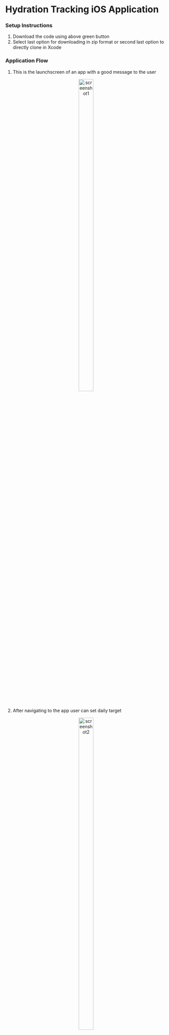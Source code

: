 # Hydration Tracking iOS Application

### Setup Instructions
1. Download the code using above green button
2. Select last option for downloading in zip format or second last option to directly clone in Xcode


### Application Flow

1. This is the launchscreen of an app with a good message to the user
<p align="center">
<img src= "https://github.com/user-attachments/assets/a1185f8b-f6a1-45d1-8f6d-604bcf7f7195" alt="screenshot1" width="30%" height="50%" />
</p>

2. After navigating to the app user can set daily target 
<p align="center">
<img src="https://github.com/user-attachments/assets/08ca8771-b5ac-4422-985f-96b49bb9e1c9" alt="screenshot2" width="30%" height="50%" />
</p>

3. User can also change the drink mil using drink cup
<p align="center">
  <img src="https://github.com/user-attachments/assets/fef1f9fe-ed0a-4188-8a6a-cbb1d62f0f03" alt="screenshot3" width="30%" height="50%" />
  <img src="https://github.com/user-attachments/assets/42aab85f-2fe6-447b-af8e-05f5c1cfe045" alt="screenshot4" width="30%" height="50%" />
</p>

4. After completing the daily target, user gets pop up which motivates the user 
<p align="center">
<img src="https://github.com/user-attachments/assets/7f16a98b-7f9a-49fd-b7a1-49a2db166008" alt="screenshot5" width="30%" height="50%" />
</p>

5. If user allows for sending notifications, app will daily notify the user to set the target at the start of the day
<p align="center">
  <img src="https://github.com/user-attachments/assets/754ccac7-5401-4759-80ca-0fd37077ac05" alt="screenshot7" width="30%" height="50%" />
</p>



